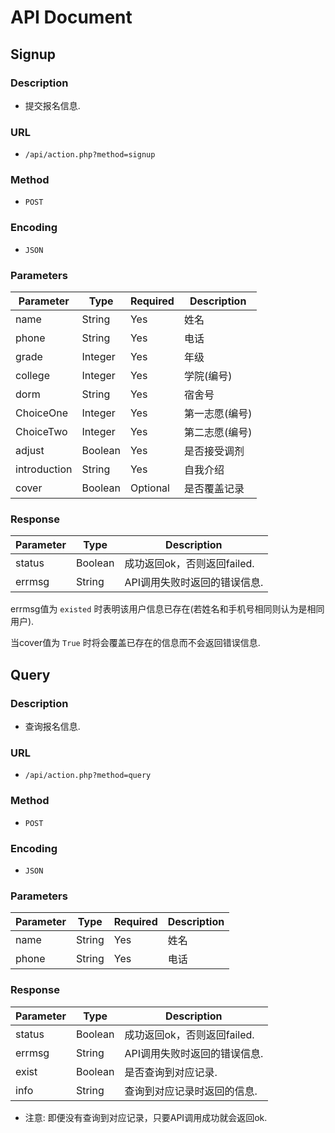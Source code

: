 # API Document
## Signup
### Description
* 提交报名信息.

### URL
* `/api/action.php?method=signup`

### Method
* `POST`

### Encoding
* `JSON`

### Parameters
| Parameter    | Type    | Required | Description   |
| ------------ | ------- | -------- | ------------- |
| name         | String  | Yes      | 姓名          |
| phone        | String  | Yes      | 电话          |
| grade        | Integer | Yes      | 年级          |
| college      | Integer | Yes      | 学院(编号)     |
| dorm         | String  | Yes      | 宿舍号         |
| ChoiceOne    | Integer | Yes      | 第一志愿(编号)  |
| ChoiceTwo    | Integer | Yes      | 第二志愿(编号)  |
| adjust       | Boolean | Yes      | 是否接受调剂    |
| introduction | String  | Yes      | 自我介绍       |
| cover        | Boolean | Optional | 是否覆盖记录    |

### Response
| Parameter    | Type    | Description                  |
| ------------ | ------- | ---------------------------- |
| status       | Boolean | 成功返回ok，否则返回failed.    |
| errmsg       | String  | API调用失败时返回的错误信息.    |

errmsg值为 `existed` 时表明该用户信息已存在(若姓名和手机号相同则认为是相同用户).

当cover值为 `True` 时将会覆盖已存在的信息而不会返回错误信息.

## Query
### Description
* 查询报名信息.

### URL
* `/api/action.php?method=query`

### Method
* `POST`

### Encoding
* `JSON`

### Parameters

| Parameter    | Type    | Required | Description   |
| ------------ | ------- | -------- | ------------- |
| name         | String  | Yes      | 姓名          |
| phone        | String  | Yes      | 电话          |

### Response

| Parameter    | Type    | Description                  |
| ------------ | ------- | ---------------------------- |
| status       | Boolean | 成功返回ok，否则返回failed.    |
| errmsg       | String  | API调用失败时返回的错误信息.    |
| exist        | Boolean | 是否查询到对应记录.            |
| info         | String  | 查询到对应记录时返回的信息.    |

* 注意: 即便没有查询到对应记录，只要API调用成功就会返回ok.

